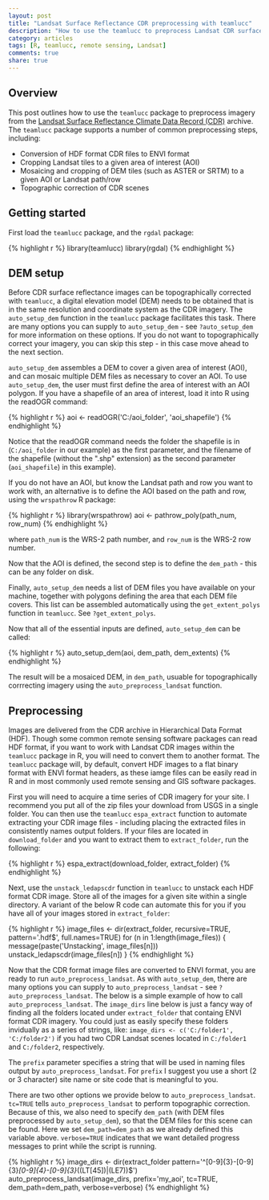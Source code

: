 ```yaml
---
layout: post
title: "Landsat Surface Reflectance CDR preprocessing with teamlucc"
description: "How to use the teamlucc to preprocess Landsat CDR surface reflectance imagery"
category: articles
tags: [R, teamlucc, remote sensing, Landsat]
comments: true
share: true
---
```


## Overview

This post outlines how to use the `teamlucc` package to preprocess imagery from 
the [Landsat Surface Reflectance Climate Data Record 
(CDR)](http://landsat.usgs.gov/CDR_LSR.php) archive. The `teamlucc` package 
supports a number of common preprocessing steps, including:

* Conversion of HDF format CDR files to ENVI format
* Cropping Landsat tiles to a given area of interest (AOI)
* Mosaicing and cropping of DEM tiles (such as ASTER or SRTM) to a given 
  AOI or Landsat path/row
* Topographic correction of CDR scenes

## Getting started

First load the `teamlucc` package, and the `rgdal` package:

{% highlight r %}
library(teamlucc)
library(rgdal)
{% endhighlight %}

## DEM setup

Before CDR surface reflectance images can be topographically corrected with 
`teamlucc`, a digital elevation model (DEM) needs to be obtained that is in the 
same resolution and coordinate system as the CDR imagery. The `auto_setup_dem` 
function in the `teamlucc` package facilitates this task. There are many 
options you can supply to `auto_setup_dem` - see `?auto_setup_dem` for more 
information on these options. If you do not want to topographically correct 
your imagery, you can skip this step - in this case move ahead to the next 
section.

`auto_setup_dem` assembles a DEM to cover a given area of interest (AOI), and 
can mosaic multiple DEM files as necessary to cover an AOI. To use 
`auto_setup_dem`, the user must first define the area of interest with an AOI 
polygon. If you have a shapefile of an area of interest, load it into R using 
the readOGR command:

{% highlight r %}
aoi <- readOGR('C:/aoi_folder', 'aoi_shapefile')
{% endhighlight %}

Notice that the readOGR command needs the folder the shapefile is in 
(`C:/aoi_folder` in our example) as the first parameter, and the filename of 
the shapefile (without the ".shp" extension) as the second 
parameter (`aoi_shapefile`) in this example).

If you do not have an AOI, but know the Landsat path and row you want to work 
with, an alternative is to define the AOI based on the path and row, using the 
`wrspathrow` R package:

{% highlight r %}
library(wrspathrow)
aoi <- pathrow_poly(path_num, row_num)
{% endhighlight %}

where `path_num` is the WRS-2 path number, and `row_num` is the WRS-2 row 
number.

Now that the AOI is defined, the second step is to define the `dem_path` - 
this can be any folder on disk.

Finally, `auto_setup_dem` needs a list of DEM files you have available on your 
machine, together with polygons defining the area that each DEM file covers. 
This list can be assembled automatically using the `get_extent_polys` function 
in `teamlucc`.  See `?get_extent_polys`.

Now that all of the essential inputs are defined, `auto_setup_dem` can be 
called:

{% highlight r %}
auto_setup_dem(aoi, dem_path, dem_extents)
{% endhighlight %}

The result will be a mosaiced DEM, in `dem_path`, usuable for 
topographically corrrecting imagery using the `auto_preprocess_landsat` 
function.

## Preprocessing

Images are delivered from the CDR archive in Hierarchical Data Format (HDF). 
Though some common remote sensing software packages can read HDF format, if you 
want to work with Landsat CDR images within the `teamlucc` package in R, you 
will need to convert them to another format. The `teamlucc` package will, by 
default, convert HDF images to a flat binary format with ENVI format headers, 
as these iamge files can be easily read in R and in most commonly used remote 
sensing and GIS software packages.

First you will need to acquire a time series of CDR imagery for your site. I 
recommend you put all of the zip files your download from USGS in a single 
folder. You can then use the `teamlucc` `espa_extract` function to automate 
extracting your CDR image files - including placing the extracted files in 
consistently names output folders. If your files are located in 
`download_folder` and you want to extract them to `extract_folder`, run the 
following:

{% highlight r %}
espa_extract(download_folder, extract_folder)
{% endhighlight %}

Next, use the `unstack_ledapscdr` function in `teamlucc` to unstack each HDF 
format CDR image. Store all of the images for a given site within a single 
directory. A variant of the below R code can automate this for you if you have 
all of your images stored in `extract_folder`:

{% highlight r %}
image_files <- dir(extract_folder, recursive=TRUE, pattern='.hdf$', 
                   full.names=TRUE)
for (n in 1:length(image_files)) {
    message(paste('Unstacking', image_files[n]))
    unstack_ledapscdr(image_files[n])
}
{% endhighlight %}

Now that the CDR format image files are converted to ENVI format, you are ready 
to run `auto_preprocess_landsat`. As with `auto_setup_dem`, there are many 
options you can supply to `auto_preprocess_landsat` - see 
`?auto_preprocess_landsat`.  The below is a simple example of how to call 
`auto_preprocess_landsat`. The `image_dirs` line below is just a fancy way of 
finding all the folders located under `extract_folder` that containg ENVI 
format CDR imagery. You could just as easily specify these folders invidually 
as a series of strings, like: `image_dirs <- c('C:/folder1', 'C:/folder2')` if 
you had two CDR Landsat scenes located in `C:/folder1` and `C:/folder2`, 
respectively.

The `prefix` parameter specifies a string that will be used in naming files 
output by `auto_preprocess_landsat`. For `prefix` I suggest you use a short (2 
or 3 character) site name or site code that is meaningful to you.

There are two other options we provide below to `auto_preprocess_landsat`.  
`tc=TRUE` tells `auto_preprocess_landsat` to perform topographic correction.  
Because of this, we also need to specify `dem_path` (with DEM files 
preprocessed by `auto_setup_dem`), so that the DEM files for this scene can be 
found. Here we set `dem_path=dem_path` as we already defined this variable 
above. `verbose=TRUE` indicates that we want detailed progress messages to 
print while the script is running.

{% highlight r %}
image_dirs <- dir(extract_folder 
                  pattern='^[0-9]{3}-[0-9]{3}_[0-9]{4}-[0-9]{3}_((LT[45])|(LE7))$')
auto_preprocess_landsat(image_dirs, prefix='my_aoi', tc=TRUE,  
                        dem_path=dem_path, verbose=verbose)
{% endhighlight %}
